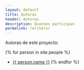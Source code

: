 ```yaml
---
layout: default
title: Autoras
header: Autoras
description: Quienes participan
permalink: /writers/
---
```


Autoras de este proyecto:


{% for person in site.people %}
* <a href="{{ person.url | relative_url }}">{{ person.name }}</a>
{% endfor %}
